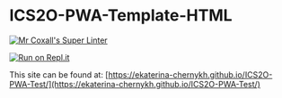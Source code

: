 # ICS2O-PWA-Template-HTML

[![Mr Coxall's Super Linter](https://github.com/ekaterina-chernykh/ICS2O-PWA-Test/workflows/Mr%20Coxall's%20Super%20Linter/badge.svg)](https://github.com/ekaterina-chernykh/ICS2O-PWA-Test/actions)

[![Run on Repl.it](https://repl.it/badge/github/ekaterina-chernykh/ICS2O-PWA-Test)](https://repl.it/github/ekaterina-chernykh/ICS2O-PWA-Test)

This site can be found at: [https://ekaterina-chernykh.github.io/ICS2O-PWA-Test/](https://ekaterina-chernykh.github.io/ICS2O-PWA-Test/)
